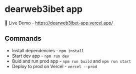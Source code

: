 # dearweb3ibet app

🔗 Live Demo - https://dearweb3ibet-app.vercel.app/

## Commands

- Install dependencies - `npm install`
- Start dev app - `npm run dev`
- Buid and run prod app - `npm run build` and `npm run start`
- Deploy to prod on Vercel - `vercel --prod`
